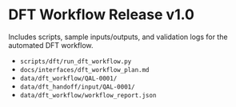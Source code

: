 # DFT Workflow Release v1.0

Includes scripts, sample inputs/outputs, and validation logs for the automated DFT workflow.
- `scripts/dft/run_dft_workflow.py`
- `docs/interfaces/dft_workflow_plan.md`
- `data/dft_workflow/QAL-0001/`
- `data/dft_handoff/input/QAL-0001/`
- `data/dft_workflow/workflow_report.json`

